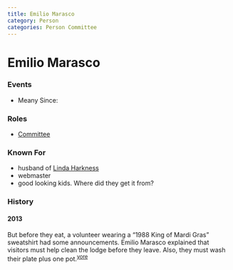 ```yaml
---
title: Emilio Marasco
category: Person
categories: Person Committee
---
```

# Emilio Marasco
### Events

- Meany Since:

### Roles

* [Committee](Committee)

### Known For

- husband of [Linda Harkness](Linda-Harkness)
- webmaster
- good looking kids. Where did they get it from?

### History

#### 2013

But before they eat, a volunteer wearing a “1988 King of Mardi Gras” sweatshirt had some announcements. Emilio Marasco explained that visitors must help clean the lodge before they leave. Also, they must wash their plate plus one pot.<sup>[yore][]</sup>


[yore]: https://www.theolympian.com/outdoors/article25316305.html
